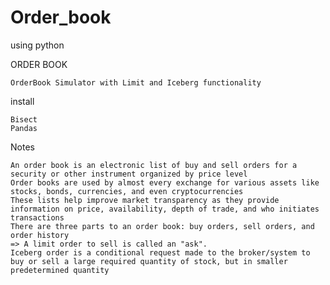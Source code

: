 # Order_book
using python

ORDER BOOK
    
    OrderBook Simulator with Limit and Iceberg functionality
    
install
    
    Bisect
    Pandas
    
Notes
  
    An order book is an electronic list of buy and sell orders for a security or other instrument organized by price level
    Order books are used by almost every exchange for various assets like stocks, bonds, currencies, and even cryptocurrencies
    These lists help improve market transparency as they provide information on price, availability, depth of trade, and who initiates transactions
    There are three parts to an order book: buy orders, sell orders, and order history
    => A limit order to sell is called an "ask".
    Iceberg order is a conditional request made to the broker/system to buy or sell a large required quantity of stock, but in smaller predetermined quantity
  
  
